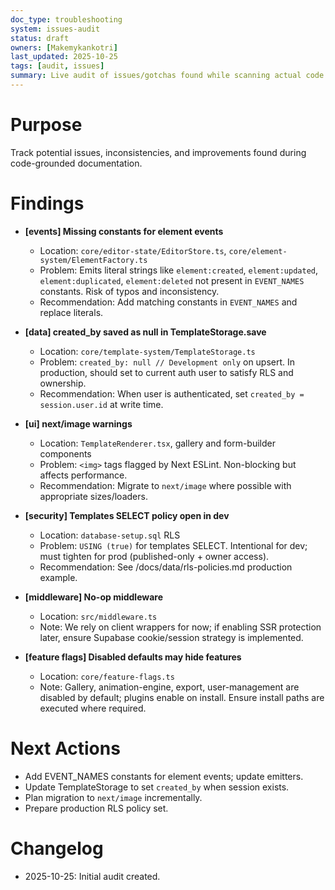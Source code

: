 ```yaml
---
doc_type: troubleshooting
system: issues-audit
status: draft
owners: [Makemykankotri]
last_updated: 2025-10-25
tags: [audit, issues]
summary: Live audit of issues/gotchas found while scanning actual code (not old docs).
---
```


# Purpose
Track potential issues, inconsistencies, and improvements found during code-grounded documentation.

# Findings

- **[events] Missing constants for element events**
  - Location: `core/editor-state/EditorStore.ts`, `core/element-system/ElementFactory.ts`
  - Problem: Emits literal strings like `element:created`, `element:updated`, `element:duplicated`, `element:deleted` not present in `EVENT_NAMES` constants. Risk of typos and inconsistency.
  - Recommendation: Add matching constants in `EVENT_NAMES` and replace literals.

- **[data] created_by saved as null in TemplateStorage.save**
  - Location: `core/template-system/TemplateStorage.ts`
  - Problem: `created_by: null // Development only` on upsert. In production, should set to current auth user to satisfy RLS and ownership.
  - Recommendation: When user is authenticated, set `created_by = session.user.id` at write time.

- **[ui] next/image warnings**
  - Location: `TemplateRenderer.tsx`, gallery and form-builder components
  - Problem: `<img>` tags flagged by Next ESLint. Non-blocking but affects performance.
  - Recommendation: Migrate to `next/image` where possible with appropriate sizes/loaders.

- **[security] Templates SELECT policy open in dev**
  - Location: `database-setup.sql` RLS
  - Problem: `USING (true)` for templates SELECT. Intentional for dev; must tighten for prod (published-only + owner access).
  - Recommendation: See /docs/data/rls-policies.md production example.

- **[middleware] No-op middleware**
  - Location: `src/middleware.ts`
  - Note: We rely on client wrappers for now; if enabling SSR protection later, ensure Supabase cookie/session strategy is implemented.

- **[feature flags] Disabled defaults may hide features**
  - Location: `core/feature-flags.ts`
  - Note: Gallery, animation-engine, export, user-management are disabled by default; plugins enable on install. Ensure install paths are executed where required.

# Next Actions
- Add EVENT_NAMES constants for element events; update emitters.
- Update TemplateStorage to set `created_by` when session exists.
- Plan migration to `next/image` incrementally.
- Prepare production RLS policy set.

# Changelog
- 2025-10-25: Initial audit created.
